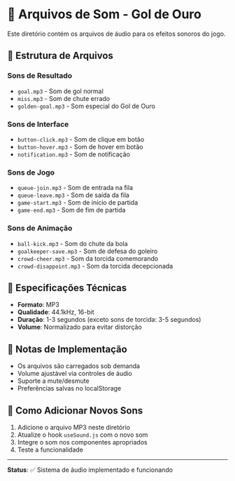 # 🎵 Arquivos de Som - Gol de Ouro

Este diretório contém os arquivos de áudio para os efeitos sonoros do jogo.

## 📁 Estrutura de Arquivos

### Sons de Resultado
- `goal.mp3` - Som de gol normal
- `miss.mp3` - Som de chute errado
- `golden-goal.mp3` - Som especial do Gol de Ouro

### Sons de Interface
- `button-click.mp3` - Som de clique em botão
- `button-hover.mp3` - Som de hover em botão
- `notification.mp3` - Som de notificação

### Sons de Jogo
- `queue-join.mp3` - Som de entrada na fila
- `queue-leave.mp3` - Som de saída da fila
- `game-start.mp3` - Som de início de partida
- `game-end.mp3` - Som de fim de partida

### Sons de Animação
- `ball-kick.mp3` - Som do chute da bola
- `goalkeeper-save.mp3` - Som de defesa do goleiro
- `crowd-cheer.mp3` - Som da torcida comemorando
- `crowd-disappoint.mp3` - Som da torcida decepcionada

## 🎯 Especificações Técnicas

- **Formato**: MP3
- **Qualidade**: 44.1kHz, 16-bit
- **Duração**: 1-3 segundos (exceto sons de torcida: 3-5 segundos)
- **Volume**: Normalizado para evitar distorção

## 📝 Notas de Implementação

- Os arquivos são carregados sob demanda
- Volume ajustável via controles de áudio
- Suporte a mute/desmute
- Preferências salvas no localStorage

## 🔧 Como Adicionar Novos Sons

1. Adicione o arquivo MP3 neste diretório
2. Atualize o hook `useSound.js` com o novo som
3. Integre o som nos componentes apropriados
4. Teste a funcionalidade

---

**Status**: ✅ Sistema de áudio implementado e funcionando
